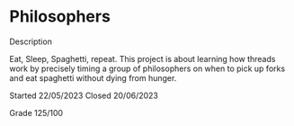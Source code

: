 # Philosophers

Description

Eat, Sleep, Spaghetti, repeat. This project is about learning how threads work by precisely timing a group of philosophers on when to pick up forks and eat spaghetti without dying from hunger.

Started 22/05/2023
Closed 20/06/2023

Grade 125/100
